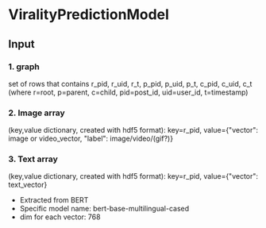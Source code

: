# ViralityPredictionModel

## Input

### 1. graph
set of rows that contains r_pid, r_uid, r_t, p_pid, p_uid, p_t, c_pid, c_uid, c_t (where r=root, p=parent, c=child, pid=post_id, uid=user_id, t=timestamp)

### 2. Image array

(key,value dictionary, created with hdf5 format):  key=r_pid, value={"vector": image or video_vector, "label": image/video/(gif?)}

### 3. Text array

(key,value dictionary, created with hdf5 format):    key=r_pid, value={"vector": text_vector}

- Extracted from BERT
- Specific model name: bert-base-multilingual-cased
- dim for each vector: 768

